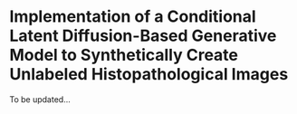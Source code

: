 # Implementation of a Conditional Latent Diffusion-Based Generative Model to Synthetically Create Unlabeled Histopathological Images

To be updated...
